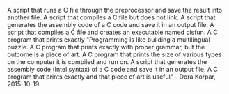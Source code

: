 A script that runs a C file through the preprocessor and save the result into another file.
A script that compiles a C file but does not link.
A script that generates the assembly code of a C code and save it in an output file.
A script that compiles a C file and creates an executable named cisfun.
A C program that prints exactly "Programming is like building a multilingual puzzle.
A C program that prints exactly with proper grammar, but the outcome is a piece of art.
A C program that prints the size of various types on the computer it is compiled and run on.
A script that generates the assembly code (Intel syntax) of a C code and save it in an output file.
A C program that prints exactly and that piece of art is useful" - Dora Korpar, 2015-10-19.
